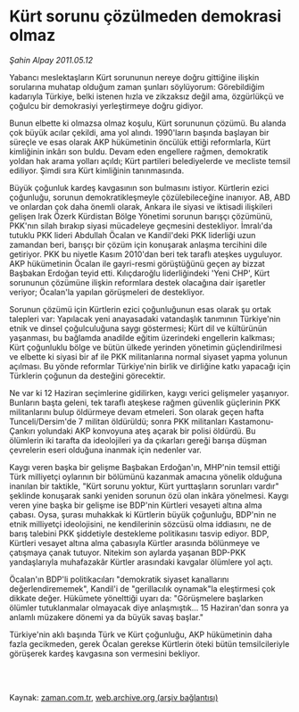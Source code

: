 # Kürt sorunu çözülmeden demokrasi olmaz

*Şahin Alpay 2011.05.12*

<td class="columnist-detail">
<p>Yabancı meslektaşların Kürt sorununun nereye doğru gittiğine ilişkin sorularına muhatap olduğum zaman şunları söylüyorum: Görebildiğim kadarıyla Türkiye, belki istenen hızla ve zikzaksız değil ama, özgürlükçü ve çoğulcu bir demokrasiyi yerleştirmeye doğru gidiyor.</p>
<p>
<div id="haberMetinDiv">
<p>Bunun elbette ki olmazsa olmaz koşulu, Kürt sorununun çözümü. Bu alanda çok büyük acılar çekildi, ama yol alındı. 1990'ların başında başlayan bir süreçle ve esas olarak AKP hükümetinin öncülük ettiği reformlarla, Kürt kimliğinin inkârı son buldu. Devam eden engellere rağmen, demokratik yoldan hak arama yolları açıldı; Kürt partileri belediyelerde ve mecliste temsil ediliyor. Şimdi sıra Kürt kimliğinin tanınmasında.
<p>Büyük çoğunluk kardeş kavgasının son bulmasını istiyor. Kürtlerin ezici çoğunluğu, sorunun demokratikleşmeyle çözülebileceğine inanıyor. AB, ABD ve onlardan çok daha önemli olarak, Ankara ile siyasi ve iktisadi ilişkileri gelişen Irak Özerk Kürdistan Bölge Yönetimi sorunun barışçı çözümünü, PKK'nın silah bırakıp siyasi mücadeleye geçmesini destekliyor. İmralı'da tutuklu PKK lideri Abdullah Öcalan ve Kandil'deki PKK liderliği uzun zamandan beri, barışçı bir çözüm için konuşarak anlaşma tercihini dile getiriyor. PKK bu niyetle Kasım 2010'dan beri tek taraflı ateşkes uyguluyor. AKP hükümetinin Öcalan ile gayri-resmi görüştüğünü geçen ay bizzat Başbakan Erdoğan teyid etti. Kılıçdaroğlu liderliğindeki 'Yeni CHP', Kürt sorununun çözümüne ilişkin reformlara destek olacağına dair işaretler veriyor; Öcalan'la yapılan görüşmeleri de destekliyor.
<p>Sorunun çözümü için Kürtlerin ezici çoğunluğunun esas olarak şu ortak talepleri var: Yapılacak yeni anayasadaki vatandaşlık tanımının Türkiye'nin etnik ve dinsel çoğulculuğuna saygı göstermesi; Kürt dil ve kültürünün yaşanması, bu bağlamda anadilde eğitim üzerindeki engellerin kalkması; Kürt çoğunluklu bölge ve bütün ülkede yerinden yönetimin güçlendirilmesi ve elbette ki siyasi bir af ile PKK militanlarına normal siyaset yapma yolunun açılması. Bu yönde reformlar Türkiye'nin birlik ve dirliğine katkı yapacağı için Türklerin çoğunun da desteğini görecektir.
<p>Ne var ki 12 Haziran seçimlerine gidilirken, kaygı verici gelişmeler yaşanıyor. Bunların başta geleni, tek taraflı ateşkese rağmen güvenlik güçlerinin PKK militanlarını bulup öldürmeye devam etmeleri. Son olarak geçen hafta Tunceli/Dersim'de 7 militan öldürüldü; sonra PKK militanları Kastamonu-Çankırı yolundaki AKP konvoyuna ateş açarak bir polisi öldürdü. Bu ölümlerin iki tarafta da ideolojileri ya da çıkarları gereği barışa düşman çevrelerin eseri olduğuna inanmak için nedenler var.
<p>Kaygı veren başka bir gelişme Başbakan Erdoğan'ın, MHP'nin temsil ettiği Türk milliyetçi oylarının bir bölümünü kazanmak amacına yönelik olduğuna inanılan bir taktikle, "Kürt sorunu yoktur, Kürt yurttaşların sorunları vardır" şeklinde konuşarak sanki yeniden sorunun özü olan inkâra yönelmesi. Kaygı veren yine başka bir gelişme ise BDP'nin Kürtleri vesayeti altına alma çabası. Oysa, şurası muhakkak ki Kürtlerin büyük çoğunluğu, BDP'nin ne etnik milliyetçi ideolojisini, ne kendilerinin sözcüsü olma iddiasını, ne de barış talebini PKK şiddetiyle destekleme politikasını tasvip ediyor. BDP, Kürtleri vesayet altına alma çabasıyla Kürtler arasında bölünmeye ve çatışmaya çanak tutuyor. Nitekim son aylarda yaşanan BDP-PKK yandaşlarıyla muhafazakâr Kürtler arasındaki kavgalar ölümlere yol açtı.
<p>Öcalan'ın BDP'li politikacıları "demokratik siyaset kanallarını değerlendirememek", Kandil'i de "gerillacılık oynamak"la eleştirmesi çok dikkate değer. Hükümete yönelttiği uyarı da: "Görüşmelere başlarken ölümler tutuklanmalar olmayacak diye anlaşmıştık... 15 Haziran'dan sonra ya anlamlı müzakere dönemi ya da büyük savaş başlar."
<p>Türkiye'nin aklı başında Türk ve Kürt çoğunluğu, AKP hükümetinin daha fazla gecikmeden, gerek Öcalan gerekse Kürtlerin öteki bütün temsilcileriyle görüşerek kardeş kavgasına son vermesini bekliyor. </p></p></p></p></p></p></p></div>
</p>


<p><br>
		 </br></p></td>

Kaynak: [zaman.com.tr](http://zaman.com.tr/yazar.do?yazino=1133173), [web.archive.org (arşiv bağlantısı)](http://web.archive.org/web/20110809110226/http://www.zaman.com.tr:80/yazar.do?yazino=1133173)
